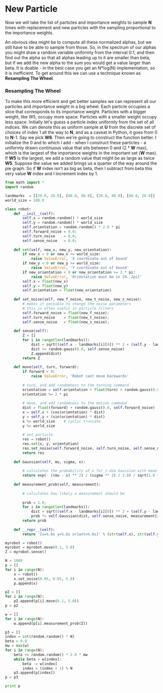# New Particle

Now we will take the list of particles and importance weights to sample **N** times with replacement and new particles with the sampling proportional to the importance weights.

An obvious idea might be to compute all these normalized alphas, but we still have to be able to sample from those. So, in the spectrum of our alphas you might draw a random variable uniformly from the interval 0:1, and then find out the alpha so that all alphas leading up to it are smaller than beta, but if we add the new alpha to the sum you would get a value larger than beta. It is doable - in the best case you get an N*log(N) implementation, so it is inefficient. To get around this we can use a technique known as **Resampling The Wheel**.

### Resampling The Wheel

To make this more efficient and get better samples we can represent all our particles and importance weight in a big wheel. Each particle occupies a slice that corresponds to its importance weight. Particles with a bigger weight, like W5, occupy more space. Particles with a smaller weight occupy less space. Initially let's guess a particle index uniformly from the set of all indices. We can denote this as uniform sample at **U** from the discrete set of choices of index 1 all the way to **N**, and as a caveat in Python, it goes from 0 to **N**-1. Say we pick **W6**. Then we're going to construct the function better. I initialize the 0 and to which I add - when I construct these particles - a uniformly drawn continuous value that sits between 0 and (2 * **W** max), which is the largest of the importance weights in the important set (**W** max). If **W5** is the largest, we add a random value that might be as large as twice **W5**. Suppose the value we added brings us a quarter of the way around the pie graph. So if **W** index isn't as big as beta, then I subtract from beta this very value **W** index and I increment index by 1. 

```python
from math import *
import random

landmarks  = [[20.0, 20.0], [80.0, 80.0], [20.0, 80.0], [80.0, 20.0]]
world_size = 100.0

class robot:
    def __init__(self):
        self.x = random.random() * world_size
        self.y = random.random() * world_size
        self.orientation = random.random() * 2.0 * pi
        self.forward_noise = 0.0;
        self.turn_noise    = 0.0;
        self.sense_noise   = 0.0;
    
    def set(self, new_x, new_y, new_orientation):
        if new_x < 0 or new_x >= world_size:
            raise ValueError, 'X coordinate out of bound'
        if new_y < 0 or new_y >= world_size:
            raise ValueError, 'Y coordinate out of bound'
        if new_orientation < 0 or new_orientation >= 2 * pi:
            raise ValueError, 'Orientation must be in [0..2pi]'
        self.x = float(new_x)
        self.y = float(new_y)
        self.orientation = float(new_orientation)
    
    def set_noise(self, new_f_noise, new_t_noise, new_s_noise):
        # makes it possible to change the noise parameters
        # this is often useful in particle filters
        self.forward_noise = float(new_f_noise);
        self.turn_noise    = float(new_t_noise);
        self.sense_noise   = float(new_s_noise);
    
    def sense(self):
        Z = []
        for i in range(len(landmarks)):
            dist = sqrt((self.x - landmarks[i][0]) ** 2 + (self.y - landmarks[i][1]) ** 2)
            dist += random.gauss(0.0, self.sense_noise)
            Z.append(dist)
        return Z
    
    def move(self, turn, forward):
        if forward < 0:
            raise ValueError, 'Robot cant move backwards'         
        
        # turn, and add randomness to the turning command
        orientation = self.orientation + float(turn) + random.gauss(0.0, self.turn_noise)
        orientation %= 2 * pi
        
        # move, and add randomness to the motion command
        dist = float(forward) + random.gauss(0.0, self.forward_noise)
        x = self.x + (cos(orientation) * dist)
        y = self.y + (sin(orientation) * dist)
        x %= world_size    # cyclic truncate
        y %= world_size
        
        # set particle
        res = robot()
        res.set(x, y, orientation)
        res.set_noise(self.forward_noise, self.turn_noise, self.sense_noise)
        return res
    
    def Gaussian(self, mu, sigma, x):
        
        # calculates the probability of x for 1-dim Gaussian with mean mu and var. sigma
        return exp(- ((mu - x) ** 2) / (sigma ** 2) / 2.0) / sqrt(2.0 * pi * (sigma ** 2))
    
    def measurement_prob(self, measurement):
        
        # calculates how likely a measurement should be
        
        prob = 1.0;
        for i in range(len(landmarks)):
            dist = sqrt((self.x - landmarks[i][0]) ** 2 + (self.y - landmarks[i][1]) ** 2)
            prob *= self.Gaussian(dist, self.sense_noise, measurement[i])
        return prob    
    
    def __repr__(self):
        return '[x=%.6s y=%.6s orient=%.6s]' % (str(self.x), str(self.y), str(self.orientation))

myrobot = robot()
myrobot = myrobot.move(0.1, 5.0)
Z = myrobot.sense()

N = 1000
p = []
for i in range(N):
    x = robot()
    x.set_noise(0.05, 0.05, 5.0)
    p.append(x)

p2 = []
for i in range(N):
    p2.append(p[i].move(0.1, 5.0))
p = p2

w = []
for i in range(N):
    w.append(p[i].measurement_prob(Z))

p3 = []
index = int(random.random() * N)
beta = 0.0
mw = max(w)
for i in range(N):
    beta += random.random() * 2.0 * mw
    while beta > w[index]:
        beta -= w[index]
        index = (index + 1) % N
    p3.append(p[index])
p = p3

print p
```
